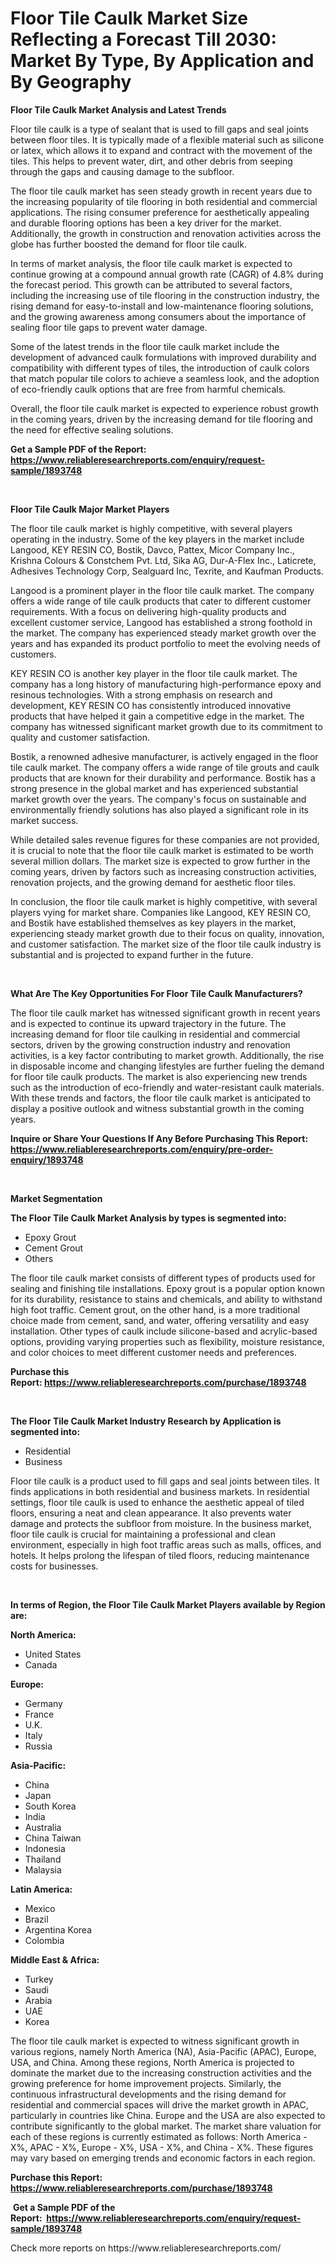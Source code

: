<p><h1>Floor Tile Caulk Market Size Reflecting a Forecast Till 2030: Market By Type, By Application and By Geography</h1></p><p><strong>Floor Tile Caulk Market Analysis and Latest Trends</strong></p>
<p><p>Floor tile caulk is a type of sealant that is used to fill gaps and seal joints between floor tiles. It is typically made of a flexible material such as silicone or latex, which allows it to expand and contract with the movement of the tiles. This helps to prevent water, dirt, and other debris from seeping through the gaps and causing damage to the subfloor.</p><p>The floor tile caulk market has seen steady growth in recent years due to the increasing popularity of tile flooring in both residential and commercial applications. The rising consumer preference for aesthetically appealing and durable flooring options has been a key driver for the market. Additionally, the growth in construction and renovation activities across the globe has further boosted the demand for floor tile caulk.</p><p>In terms of market analysis, the floor tile caulk market is expected to continue growing at a compound annual growth rate (CAGR) of 4.8% during the forecast period. This growth can be attributed to several factors, including the increasing use of tile flooring in the construction industry, the rising demand for easy-to-install and low-maintenance flooring solutions, and the growing awareness among consumers about the importance of sealing floor tile gaps to prevent water damage.</p><p>Some of the latest trends in the floor tile caulk market include the development of advanced caulk formulations with improved durability and compatibility with different types of tiles, the introduction of caulk colors that match popular tile colors to achieve a seamless look, and the adoption of eco-friendly caulk options that are free from harmful chemicals.</p><p>Overall, the floor tile caulk market is expected to experience robust growth in the coming years, driven by the increasing demand for tile flooring and the need for effective sealing solutions.</p></p>
<p><strong>Get a Sample PDF of the Report:&nbsp; <a href="https://www.reliableresearchreports.com/enquiry/request-sample/1893748">https://www.reliableresearchreports.com/enquiry/request-sample/1893748</a></strong></p>
<p>&nbsp;</p>
<p><strong>Floor Tile Caulk Major Market Players</strong></p>
<p><p>The floor tile caulk market is highly competitive, with several players operating in the industry. Some of the key players in the market include Langood, KEY RESIN CO, Bostik, Davco, Pattex, Micor Company Inc., Krishna Colours & Constchem Pvt. Ltd, Sika AG, Dur-A-Flex Inc., Laticrete, Adhesives Technology Corp, Sealguard Inc, Texrite, and Kaufman Products.</p><p>Langood is a prominent player in the floor tile caulk market. The company offers a wide range of tile caulk products that cater to different customer requirements. With a focus on delivering high-quality products and excellent customer service, Langood has established a strong foothold in the market. The company has experienced steady market growth over the years and has expanded its product portfolio to meet the evolving needs of customers.</p><p>KEY RESIN CO is another key player in the floor tile caulk market. The company has a long history of manufacturing high-performance epoxy and resinous technologies. With a strong emphasis on research and development, KEY RESIN CO has consistently introduced innovative products that have helped it gain a competitive edge in the market. The company has witnessed significant market growth due to its commitment to quality and customer satisfaction.</p><p>Bostik, a renowned adhesive manufacturer, is actively engaged in the floor tile caulk market. The company offers a wide range of tile grouts and caulk products that are known for their durability and performance. Bostik has a strong presence in the global market and has experienced substantial market growth over the years. The company's focus on sustainable and environmentally friendly solutions has also played a significant role in its market success.</p><p>While detailed sales revenue figures for these companies are not provided, it is crucial to note that the floor tile caulk market is estimated to be worth several million dollars. The market size is expected to grow further in the coming years, driven by factors such as increasing construction activities, renovation projects, and the growing demand for aesthetic floor tiles.</p><p>In conclusion, the floor tile caulk market is highly competitive, with several players vying for market share. Companies like Langood, KEY RESIN CO, and Bostik have established themselves as key players in the market, experiencing steady market growth due to their focus on quality, innovation, and customer satisfaction. The market size of the floor tile caulk industry is substantial and is projected to expand further in the future.</p></p>
<p>&nbsp;</p>
<p><strong>What Are The Key Opportunities For Floor Tile Caulk Manufacturers?</strong></p>
<p><p>The floor tile caulk market has witnessed significant growth in recent years and is expected to continue its upward trajectory in the future. The increasing demand for floor tile caulking in residential and commercial sectors, driven by the growing construction industry and renovation activities, is a key factor contributing to market growth. Additionally, the rise in disposable income and changing lifestyles are further fueling the demand for floor tile caulk products. The market is also experiencing new trends such as the introduction of eco-friendly and water-resistant caulk materials. With these trends and factors, the floor tile caulk market is anticipated to display a positive outlook and witness substantial growth in the coming years.</p></p>
<p><strong>Inquire or Share Your Questions If Any Before Purchasing This Report: <a href="https://www.reliableresearchreports.com/enquiry/pre-order-enquiry/1893748">https://www.reliableresearchreports.com/enquiry/pre-order-enquiry/1893748</a></strong></p>
<p>&nbsp;</p>
<p><strong>Market Segmentation</strong></p>
<p><strong>The Floor Tile Caulk Market Analysis by types is segmented into:</strong></p>
<p><ul><li>Epoxy Grout</li><li>Cement Grout</li><li>Others</li></ul></p>
<p><p>The floor tile caulk market consists of different types of products used for sealing and finishing tile installations. Epoxy grout is a popular option known for its durability, resistance to stains and chemicals, and ability to withstand high foot traffic. Cement grout, on the other hand, is a more traditional choice made from cement, sand, and water, offering versatility and easy installation. Other types of caulk include silicone-based and acrylic-based options, providing varying properties such as flexibility, moisture resistance, and color choices to meet different customer needs and preferences.</p></p>
<p><strong>Purchase this Report:&nbsp;<a href="https://www.reliableresearchreports.com/purchase/1893748">https://www.reliableresearchreports.com/purchase/1893748</a></strong></p>
<p>&nbsp;</p>
<p><strong>The Floor Tile Caulk Market Industry Research by Application is segmented into:</strong></p>
<p><ul><li>Residential</li><li>Business</li></ul></p>
<p><p>Floor tile caulk is a product used to fill gaps and seal joints between tiles. It finds applications in both residential and business markets. In residential settings, floor tile caulk is used to enhance the aesthetic appeal of tiled floors, ensuring a neat and clean appearance. It also prevents water damage and protects the subfloor from moisture. In the business market, floor tile caulk is crucial for maintaining a professional and clean environment, especially in high foot traffic areas such as malls, offices, and hotels. It helps prolong the lifespan of tiled floors, reducing maintenance costs for businesses.</p></p>
<p>&nbsp;</p>
<p><strong>In terms of Region, the Floor Tile Caulk Market Players available by Region are:</strong></p>
<p>
    <p> <strong> North America: </strong>
        <ul>
            <li>United States</li>
            <li>Canada</li>
        </ul>
        </p> 
    <p> <strong> Europe: </strong>
        <ul>
            <li>Germany</li>
            <li>France</li>
            <li>U.K.</li>
            <li>Italy</li>
            <li>Russia</li>
        </ul>
        </p> 
    <p> <strong> Asia-Pacific: </strong>
        <ul>
            <li>China</li>
            <li>Japan</li>
            <li>South Korea</li>
            <li>India</li>
            <li>Australia</li>
            <li>China Taiwan</li>
            <li>Indonesia</li>
            <li>Thailand</li>
            <li>Malaysia</li>
        </ul>
        </p> 
    <p> <strong> Latin America: </strong>
        <ul>
            <li>Mexico</li>
            <li>Brazil</li>
            <li>Argentina Korea</li>
            <li>Colombia</li>
        </ul>
        </p> 
    <p> <strong> Middle East & Africa: </strong>
        <ul>
            <li>Turkey</li>
            <li>Saudi</li>
            <li>Arabia</li>
            <li>UAE</li>
            <li>Korea</li>
        </ul>
    </p>
    </p>
<p><p>The floor tile caulk market is expected to witness significant growth in various regions, namely North America (NA), Asia-Pacific (APAC), Europe, USA, and China. Among these regions, North America is projected to dominate the market due to the increasing construction activities and the growing preference for home improvement projects. Similarly, the continuous infrastructural developments and the rising demand for residential and commercial spaces will drive the market growth in APAC, particularly in countries like China. Europe and the USA are also expected to contribute significantly to the global market. The market share valuation for each of these regions is currently estimated as follows: North America - X%, APAC - X%, Europe - X%, USA - X%, and China - X%. These figures may vary based on emerging trends and economic factors in each region.</p></p>
<p><strong>Purchase this Report: <a href="https://www.reliableresearchreports.com/purchase/1893748">https://www.reliableresearchreports.com/purchase/1893748</a></strong></p>
<p>&nbsp;<strong>Get a Sample PDF of the Report:&nbsp;&nbsp;<a href="https://www.reliableresearchreports.com/enquiry/request-sample/1893748">https://www.reliableresearchreports.com/enquiry/request-sample/1893748</a></strong></p>
<p><strong></strong></p>
<p>Check more reports on https://www.reliableresearchreports.com/</p>